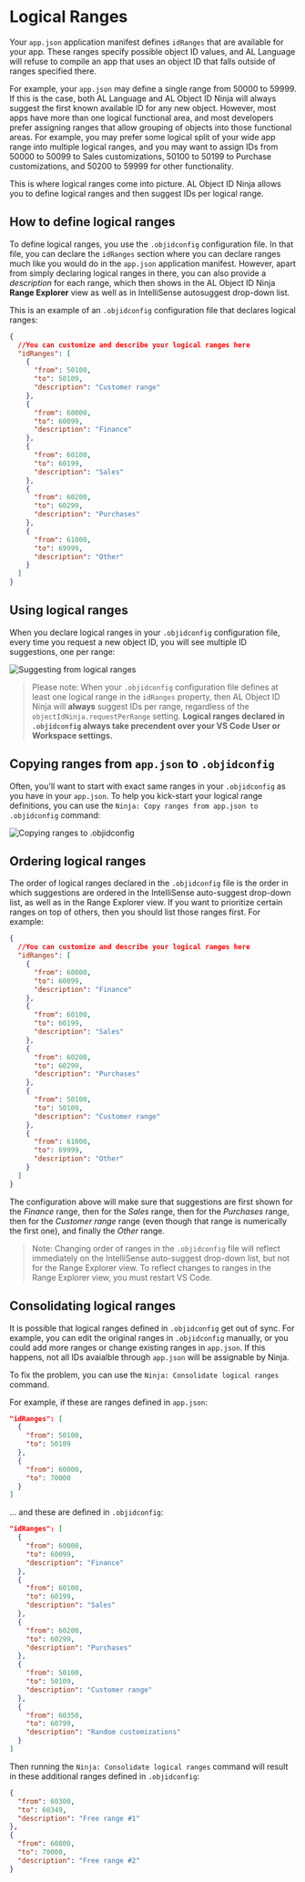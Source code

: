 # Logical Ranges

Your `app.json` application manifest defines `idRanges` that are available for your app. These ranges
specify possible object ID values, and AL Language will refuse to compile an app that uses an object
ID that falls outside of ranges specified there.

For example, your `app.json` may define a single range from 50000 to 59999. If this is the case, both
AL Language and AL Object ID Ninja will always suggest the first known available ID for any new object.
However, most apps have more than one logical functional area, and most developers prefer assigning
ranges that allow grouping of objects into those functional areas. For example, you may prefer some
logical split of your wide app range into multiple logical ranges, and you may want to assign IDs from
50000 to 50099 to Sales customizations, 50100 to 50199 to Purchase customizations, and 50200 to 59999
for other functionality.

This is where logical ranges come into picture. AL Object ID Ninja allows you to define logical ranges
and then suggest IDs per logical range.

## How to define logical ranges

To define logical ranges, you use the `.objidconfig` configuration file. In that file, you can declare
the `idRanges` section where you can declare ranges much like you would do in the `app.json` application
manifest. However, apart from simply declaring logical ranges in there, you can also provide a
*description* for each range, which then shows in the AL Object ID Ninja **Range Explorer** view as
well as in IntelliSense autosuggest drop-down list.

This is an example of an `.objidconfig` configuration file that declares logical ranges:

```JSON
{
  //You can customize and describe your logical ranges here
  "idRanges": [
    {
      "from": 50100,
      "to": 50109,
      "description": "Customer range"
    },
    {
      "from": 60000,
      "to": 60099,
      "description": "Finance"
    },
    {
      "from": 60100,
      "to": 60199,
      "description": "Sales"
    },
    {
      "from": 60200,
      "to": 60299,
      "description": "Purchases"
    },
    {
      "from": 61000,
      "to": 69999,
      "description": "Other"
    }
  ]
}
```

## Using logical ranges

When you declare logical ranges in your `.objidconfig` configuration file, every time you request a new
object ID, you will see multiple ID suggestions, one per range:

![Suggesting from logical ranges](https://github.com/vjekob/al-objid/blob/master/doc/images/suggest-logical-ranges.gif?raw=true)

> Please note: When your `.objidconfig` configuration file defines at least one logical range in the
`idRanges` property, then AL Object ID Ninja will **always** suggest IDs per range, regardless of the
`objectIdNinja.requestPerRange` setting. **Logical ranges declared in `.objidconfig` always take
precendent over your VS Code User or Workspace settings.**

## Copying ranges from `app.json` to `.objidconfig`

Often, you'll want to start with exact same ranges in your `.objidconfig` as you have in your `app.json`.
To help you kick-start your logical range definitions, you can use the `Ninja: Copy ranges from app.json to
.objidconfig` command:

![Copying ranges to .objidconfig](https://github.com/vjekob/al-objid/blob/master/doc/images/copy-ranges.gif?raw=true)

## Ordering logical ranges

The order of logical ranges declared in the `.objidconfig` file is the order in which suggestions are
ordered in the IntelliSense auto-suggest drop-down list, as well as in the Range Explorer view. If you
want to prioritize certain ranges on top of others, then you should list those ranges first. For example:

```JSON
{
  //You can customize and describe your logical ranges here
  "idRanges": [
    {
      "from": 60000,
      "to": 60099,
      "description": "Finance"
    },
    {
      "from": 60100,
      "to": 60199,
      "description": "Sales"
    },
    {
      "from": 60200,
      "to": 60299,
      "description": "Purchases"
    },
    {
      "from": 50100,
      "to": 50109,
      "description": "Customer range"
    },
    {
      "from": 61000,
      "to": 69999,
      "description": "Other"
    }
  ]
}
```

The configuration above will make sure that suggestions are first shown for the *Finance* range, then for
the *Sales* range, then for the *Purchases* range, then for the *Customer range* range (even though that
range is numerically the first one), and finally the *Other* range.

> Note: Changing order of ranges in the `.objidconfig` file will reflect immediately on the IntelliSense
auto-suggest drop-down list, but not for the Range Explorer view. To reflect changes to ranges in the
Range Explorer view, you must restart VS Code.

## Consolidating logical ranges

It is possible that logical ranges defined in `.objidconfig` get out of sync. For example, you can edit
the original ranges in `.objidconfig` manually, or you could add more ranges or change existing ranges in
`app.json`. If this happens, not all IDs avaialble through `app.json` will be assignable by Ninja.

To fix the problem, you can use the `Ninja: Consolidate logical ranges` command.

For example, if these are ranges defined in `app.json`:

```JSON
"idRanges": [
  {
    "from": 50100,
    "to": 50109
  },
  {
    "from": 60000,
    "to": 70000
  }
]
```

... and these are defined in `.objidconfig`:

```JSON
"idRanges": [
  {
    "from": 60000,
    "to": 60099,
    "description": "Finance"
  },
  {
    "from": 60100,
    "to": 60199,
    "description": "Sales"
  },
  {
    "from": 60200,
    "to": 60299,
    "description": "Purchases"
  },
  {
    "from": 50100,
    "to": 50109,
    "description": "Customer range"
  },
  {
    "from": 60350,
    "to": 60799,
    "description": "Random customizations"
  }
]
```

Then running the `Ninja: Consolidate logical ranges` command will result in these additional ranges
defined in `.objidconfig`:

```JSON
{
  "from": 60300,
  "to": 60349,
  "description": "Free range #1"
},
{
  "from": 60800,
  "to": 70000,
  "description": "Free range #2"
}
```
